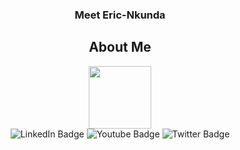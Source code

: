 <h3 align="center">Meet Eric-Nkunda</h3>

<h2 align="center">About Me</h2>
<div id="header" align="center">
  <img src="https://media.giphy.com/media/RKXnuEzs2KKBqa0K0B/giphy.gif" width="100"/>
  <div id="badges">
  <img src="https://img.shields.io/badge/LinkedIn-blue?style=for-the-badge&logo=linkedin&logoColor=white" alt="LinkedIn Badge"/>
  <img src="https://img.shields.io/badge/gmail-red?style=for-the-badge&logo=youtube&logoColor=white" alt="Youtube Badge"/>
  <img src="https://img.shields.io/badge/Twitter-blue?style=for-the-badge&logo=twitter&logoColor=white" alt="Twitter Badge"/>
</div>
</div>
